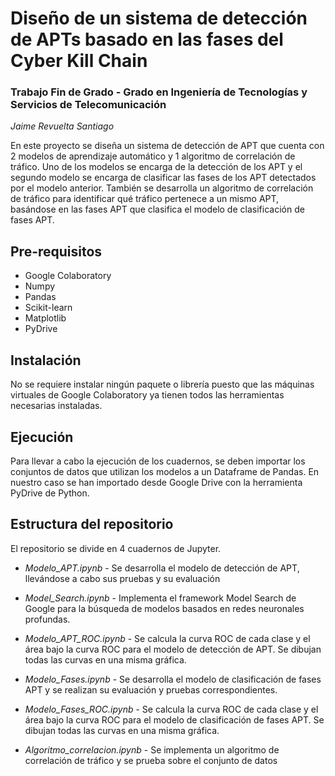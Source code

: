 # Diseño de un sistema de detección de APTs basado en las fases del Cyber Kill Chain

### Trabajo Fin de Grado - Grado en Ingeniería de Tecnologías y Servicios de Telecomunicación

_Jaime Revuelta Santiago_

En este proyecto se diseña un sistema de detección de APT que cuenta con 2 modelos de aprendizaje automático y 1 algoritmo de correlación de tráfico. Uno de los modelos se encarga de la detección de los APT y el segundo modelo se encarga de clasificar las fases de los APT detectados por el modelo anterior. También se desarrolla un algoritmo de correlación de tráfico para identificar qué tráfico pertenece a un mismo APT, basándose en las fases APT que clasifica el modelo de clasificación de fases APT.


## Pre-requisitos

* Google Colaboratory
* Numpy
* Pandas
* Scikit-learn
* Matplotlib
* PyDrive

## Instalación

No se requiere instalar ningún paquete o librería puesto que las máquinas virtuales de Google Colaboratory ya tienen todos las herramientas necesarias instaladas.

## Ejecución

Para llevar a cabo la ejecución de los cuadernos, se deben importar los conjuntos de datos que utilizan los modelos a un Dataframe de Pandas. En nuestro caso se han importado desde Google Drive con la herramienta PyDrive de Python.

## Estructura del repositorio

El repositorio se divide en 4 cuadernos de Jupyter.

* *Modelo_APT.ipynb* - Se desarrolla el modelo de detección de APT, llevándose a cabo sus pruebas y su evaluación
* *Model_Search.ipynb* - Implementa el framework Model Search de Google para la búsqueda de modelos basados en redes neuronales profundas.
* *Modelo_APT_ROC.ipynb* - Se calcula la curva ROC de cada clase y el área bajo la curva ROC para el modelo de detección de APT. Se dibujan todas las curvas en una misma gráfica.


* *Modelo_Fases.ipynb* - Se desarrolla el modelo de clasificación de fases APT y se realizan su evaluación y pruebas correspondientes.
* *Modelo_Fases_ROC.ipynb* - Se calcula la curva ROC de cada clase y el área bajo la curva ROC para el modelo de clasificación de fases APT. Se dibujan todas las curvas en una misma gráfica.


* *Algoritmo_correlacion.ipynb* - Se implementa un algoritmo de correlación de tráfico y se prueba sobre el conjunto de datos 
